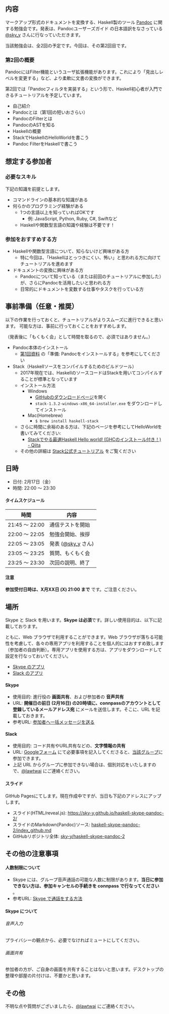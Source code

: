 ## 内容

マークアップ形式のドキュメントを変換する、Haskell製のツール [Pandoc](https://pandoc.org/) に関する勉強会です。発表は、Pandocユーザーズガイド の日本語訳をなさっている [@sky\_y](https://twitter.com/sky_y) さんに行なっていただきます。

当該勉強会は、全2回の予定です。今回は、その第2回目です。

### 第2回の概要

PandocにはFilter機能というユーザ拡張機能があります。これにより「見出しレベルを変更する」など、より柔軟に文書の変換ができます。

第2回では「Pandocフィルタを実装する」という形で、Haskell初心者が入門できるチュートリアルを予定しています。

- 自己紹介
- Pandocとは（第1回の短いおさらい）
- PandocのFilterとは
- PandocのASTを知る
- Haskellの概要
- StackでHaskellのHelloWorldを書こう
- Pandoc FilterをHaskellで書こう

## 想定する参加者

### 必要なスキル

下記の知識を前提とします。

- コマンドラインの基本的な知識がある
- 何らかのプログラミング経験がある
    - 1つの言語以上を知っていればOKです
        - 例: JavaScript, Python, Ruby, C#, Swiftなど
    - Haskellや関数型言語の知識や経験は不要です！

### 参加をおすすめする方

- Haskellや関数型言語について、知らないけど興味がある方
    - 特に今回は、「Haskellはとっつきにくい、怖い」と思われる方に向けてチュートリアルを進めます
- ドキュメントの変換に興味がある方
    - Pandocについて知っている（または前回のチュートリアルに参加した）が、さらにPandocを活用したいと思われる方
    - 日常的にドキュメントを変数する仕事やタスクを行っている方

## 事前準備（任意・推奨）

以下の作業を行っておくと、チュートリアルがよりスムーズに進行できると思います。
可能な方は、事前に行っておくことをおすすめします。

（発表後に「もくもく会」として時間を取るので、必須ではありません。）

- Pandoc本体のインストール
    - [第1回資料](https://github.com/sky-y/haskell-skype-pandoc-1/blob/master/index_github.md) の「準備: Pandocをインストールする」を参考にしてください
- Stack（Haskellソースをコンパイルするためのビルドツール）
    - 2017年現在では、HaskellのソースコードはStackを用いてコンパイルすることが標準となっています
    - インストール方法
        - Windows
            - [GitHubのダウンロードページ](https://github.com/commercialhaskell/stack/releases/latest)を開く
            - `stack-1.3.2-windows-x86_64-installer.exe` をダウンロードしてインストール
        - Mac(Homebrew)
            - `$ brew install haskell-stack`
    - さらに時間に余裕のある方は、下記のページを参考にしてHelloWorldを書いてみてください:
        - [Stackでやる最速Haskell Hello world! (GHCのインストール付き！) - Qiita](http://qiita.com/igrep/items/da1d8df6d40eb001a561)
    - その他の詳細は [Stack公式チュートリアル](https://docs.haskellstack.org/en/stable/README/) をご覧ください

## 日時

-   日付: 2月17日（金）
-   時間: 22:00 ～ 23:30

#### タイムスケジュール

| 時間           | 内容                                             |
|----------------|--------------------------------------------------|
| 21:45 ～ 22:00 | 通信テストを開始                                 |
| 22:00 ～ 22:05 | 勉強会開始、挨拶                                 |
| 22:05 ～ 23:05 | 発表 ([@sky\_y](https://twitter.com/sky_y) さん) |
| 23:05 ～ 23:25 | 質問、もくもく会                                 |
| 23:25 ～ 23:30 | 次回の説明、終了                                 |

#### 注意

**参加受付日時は、X月XX日 (X) 21:00 まで** です。ご注意ください。

場所
----

Skype と Slack を用います。**Skype は必須**です。詳しい使用目的は、以下に記載しております。

ともに、Web ブラウザで利用することができます。Web ブラウザが落ちる可能性を考慮して、各々の専用アプリを利用することを個人的にはおすすめ致します（参加者の自由判断）。専用アプリを使用する方は、アプリをダウンロードして設定を行なっておいてください。

-   [Skype のアプリ](https://www.skype.com/ja/download-skype/)
-   [Slack のアプリ](https://slack.com/downloads/)

#### Skype

-   使用目的: 進行役の **画面共有**、および参加者の **音声共有**
-   URL: **開催日の前日 (2月16日) の20時頃に、connpassのアカウントとして登録しているメールアドレス宛** にメールを送信します。そこに、URL を記載しておきます。
-   参考URL: [参加者へ一括メッセージを送る](http://help.connpass.com/organizers/bulk-message)

#### Slack

-   使用目的: コード共有やURL共有などの、**文字情報の共有**
-   URL: [Googleフォーム](https://goo.gl/EzRKbs) にて必要事項を記入してくださると、[当該グループ](https://haskellwithskype.slack.com/)に参加できます。
-   上記 URL からグループに参加できない場合は、個別対応をいたしますので、[@lawtwai](https://twitter.com/lawtwai) にご連絡ください。

#### スライド

GitHub Pagesにてします。現在作成中ですが、当日も下記のアドレスにアップします。

- スライド(HTML/reveal.js): <https://sky-y.github.io/haskell-skype-pandoc-2/>
- スライドのMarkdown(Pandoc)ソース: [haskell-skype-pandoc-2/index_github.md](https://github.com/sky-y/haskell-skype-pandoc-2/blob/master/index_github.md)
- GitHubリポジトリ全体: [sky-y/haskell-skype-pandoc-2](https://github.com/sky-y/haskell-skype-pandoc-2)

その他の注意事項
----------------

#### 人数制限について

-   Skype には、グループ音声通話の可能な人数に制限があります。**当日に参加できない方は、参加キャンセルの手続きを connpass で行なってください** 。
-   参考URL: [Skype で通話をする方法](https://support.skype.com/ja/faq/FA10613/skype-detong-hua-wosurufang-fa-wojiao-etekudasai)

#### Skype について

###### 音声入力

プライバシーの観点から、必要でなければミュートにしてください。

###### 画面共有

参加者の方が、ご自身の画面を共有することはないと思います。デスクトップの整理や部屋の片付けは、不要かと思います。

## その他

不明な点や質問がございましたら、[@lawtwai](https://twitter.com/lawtwai) にご連絡ください。
